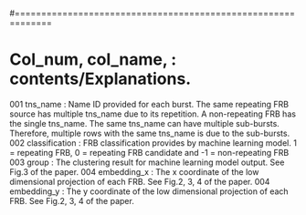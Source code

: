 #=============================================================
# Col_num, col_name, : contents/Explanations.
 001  tns_name       : Name ID provided for each burst. The same repeating FRB source has multiple tns_name due to its repetition.  A non-repeating FRB has the single tns_name. 
                            The same tns_name can have multiple sub-bursts.  Therefore, multiple rows with the same tns_name is due to the sub-bursts.
 002  classification : FRB classification provides by machine learning model.  1 = repeating FRB, 0 = repeating FRB candidate and -1 = non-repeating FRB
 003  group          : The clustering result for machine learning model output.  See Fig.3 of the paper. 
 004  embedding_x    : The x coordinate of the low dimensional projection of each FRB.  See Fig.2, 3, 4 of the paper.
 004  embedding_y    : The y coordinate of the low dimensional projection of each FRB.  See Fig.2, 3, 4 of the paper.